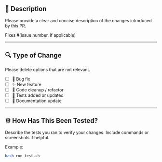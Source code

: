 ## 📝 Description

Please provide a clear and concise description of the changes introduced by this PR.

Fixes #(issue number, if applicable)

---

## 🔍 Type of Change

Please delete options that are not relevant.

- [ ] 🐞 Bug fix  
- [ ] ✨ New feature  
- [ ] 🧹 Code cleanup / refactor  
- [ ] 🧪 Tests added or updated  
- [ ] 📖 Documentation update

---

## ⚙️ How Has This Been Tested?

Describe the tests you ran to verify your changes. Include commands or screenshots if helpful.

Example:
```bash
bash run-test.sh

